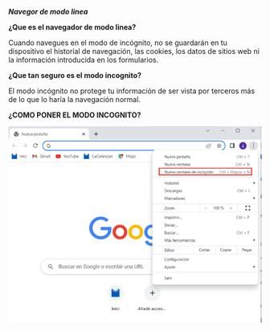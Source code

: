 _**Navegor de modo linea**_

**¿Que es el navegador de modo linea?**

Cuando navegues en el modo de incógnito, no se guardarán en tu dispositivo el historial de navegación, las cookies, los datos de sitios web ni la información introducida en los formularios.


**¿Que tan seguro es el modo incognito?**

El modo incógnito no protege tu información de ser vista por terceros más de lo que lo haría la navegación normal. 


**¿COMO PONER EL MODO INCOGNITO?**

![INCOGNITO](https://github.com/100007821/SXM2_M8UF1A1_HistoriaWeb_1993_NavegadorModoLinea__AlexNaranjo/blob/main/modo%20incognito.png)
